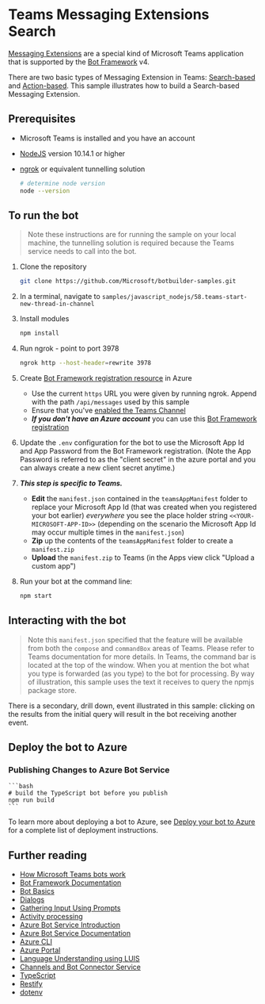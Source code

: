 # Teams Messaging Extensions Search

[Messaging Extensions](https://docs.microsoft.com/en-us/microsoftteams/platform/messaging-extensions/what-are-messaging-extensions) are a special kind of Microsoft Teams application that is supported by the [Bot Framework](https://dev.botframework.com) v4.

There are two basic types of Messaging Extension in Teams: [Search-based](https://docs.microsoft.com/en-us/microsoftteams/platform/messaging-extensions/how-to/search-commands/define-search-command) and [Action-based](https://docs.microsoft.com/en-us/microsoftteams/platform/messaging-extensions/how-to/action-commands/define-action-command). This sample illustrates how to build a Search-based Messaging Extension.

## Prerequisites

- Microsoft Teams is installed and you have an account
- [NodeJS](https://nodejs.org/en/) version 10.14.1 or higher
- [ngrok](https://ngrok.com/) or equivalent tunnelling solution

    ```bash
    # determine node version
    node --version
    ```

## To run the bot

> Note these instructions are for running the sample on your local machine, the tunnelling solution is required because
the Teams service needs to call into the bot.
1) Clone the repository

    ```bash
    git clone https://github.com/Microsoft/botbuilder-samples.git
    ```

1) In a terminal, navigate to `samples/javascript_nodejs/58.teams-start-new-thread-in-channel`

1) Install modules

    ```bash
    npm install
    ```

1) Run ngrok - point to port 3978

    ```bash
    ngrok http --host-header=rewrite 3978
    ```

1) Create [Bot Framework registration resource](https://docs.microsoft.com/en-us/azure/bot-service/bot-service-quickstart-registration) in Azure
    - Use the current `https` URL you were given by running ngrok. Append with the path `/api/messages` used by this sample
    - Ensure that you've [enabled the Teams Channel](https://docs.microsoft.com/en-us/azure/bot-service/channel-connect-teams?view=azure-bot-service-4.0)
    - __*If you don't have an Azure account*__ you can use this [Bot Framework registration](https://docs.microsoft.com/en-us/microsoftteams/platform/bots/how-to/create-a-bot-for-teams#register-your-web-service-with-the-bot-framework)

1) Update the `.env` configuration for the bot to use the Microsoft App Id and App Password from the Bot Framework registration. (Note the App Password is referred to as the "client secret" in the azure portal and you can always create a new client secret anytime.)

1) __*This step is specific to Teams.*__
    - **Edit** the `manifest.json` contained in the  `teamsAppManifest` folder to replace your Microsoft App Id (that was created when you registered your bot earlier) *everywhere* you see the place holder string `<<YOUR-MICROSOFT-APP-ID>>` (depending on the scenario the Microsoft App Id may occur multiple times in the `manifest.json`)
    - **Zip** up the contents of the `teamsAppManifest` folder to create a `manifest.zip`
    - **Upload** the `manifest.zip` to Teams (in the Apps view click "Upload a custom app")

1) Run your bot at the command line:

    ```bash
    npm start
    ```

## Interacting with the bot

> Note this `manifest.json` specified that the feature will be available from both the `compose` and `commandBox` areas of Teams. Please refer to Teams documentation for more details.
In Teams, the command bar is located at the top of the window. When you at mention the bot what you type is forwarded (as you type) to the bot for processing. By way of illustration, this sample uses the text it receives to query the npmjs package store.

There is a secondary, drill down, event illustrated in this sample: clicking on the results from the initial query will result in the bot receiving another event.

## Deploy the bot to Azure

### Publishing Changes to Azure Bot Service

    ```bash
    # build the TypeScript bot before you publish
    npm run build
    ```

To learn more about deploying a bot to Azure, see [Deploy your bot to Azure](https://aka.ms/azuredeployment) for a complete list of deployment instructions.

## Further reading

- [How Microsoft Teams bots work](https://docs.microsoft.com/en-us/azure/bot-service/bot-builder-basics-teams?view=azure-bot-service-4.0&tabs=javascript)
- [Bot Framework Documentation](https://docs.botframework.com)
- [Bot Basics](https://docs.microsoft.com/azure/bot-service/bot-builder-basics?view=azure-bot-service-4.0)
- [Dialogs](https://docs.microsoft.com/en-us/azure/bot-service/bot-builder-concept-dialog?view=azure-bot-service-4.0)
- [Gathering Input Using Prompts](https://docs.microsoft.com/en-us/azure/bot-service/bot-builder-prompts?view=azure-bot-service-4.0)
- [Activity processing](https://docs.microsoft.com/en-us/azure/bot-service/bot-builder-concept-activity-processing?view=azure-bot-service-4.0)
- [Azure Bot Service Introduction](https://docs.microsoft.com/azure/bot-service/bot-service-overview-introduction?view=azure-bot-service-4.0)
- [Azure Bot Service Documentation](https://docs.microsoft.com/azure/bot-service/?view=azure-bot-service-4.0)
- [Azure CLI](https://docs.microsoft.com/cli/azure/?view=azure-cli-latest)
- [Azure Portal](https://portal.azure.com)
- [Language Understanding using LUIS](https://docs.microsoft.com/en-us/azure/cognitive-services/luis/)
- [Channels and Bot Connector Service](https://docs.microsoft.com/en-us/azure/bot-service/bot-concepts?view=azure-bot-service-4.0)
- [TypeScript](https://www.typescriptlang.org)
- [Restify](https://www.npmjs.com/package/restify)
- [dotenv](https://www.npmjs.com/package/dotenv)